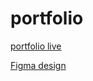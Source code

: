 # portfolio

[portfolio live](https://youkwhankim.netlify.app/)

[Figma design](https://www.figma.com/file/yp6mXQVKFa8F5J195rX7vO/portfolio?type=design&node-id=0%3A1&mode=design&t=x7Dy6OLSfessrRiZ-1)
